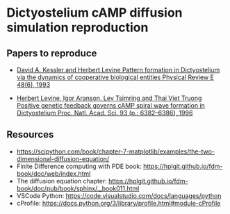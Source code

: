 # Dictyostelium cAMP diffusion simulation reproduction

## Papers to reproduce

- [David A. Kessler and Herbert Levine Pattern formation in Dictyostelium via the dynamics of
cooperative biological entities Physical Review E 48(6), 1993](https://www.researchgate.net/profile/Herbert_Levine/publication/13328466_Pattern_formation_in_Dictyostelium_via_the_dynamics_of_cooperative_biological_entities/links/0046352c1c3a716c7f000000.pdf)

- [Herbert Levine, Igor Aranson, Lev Tsimring and Thai Viet Truong Positive genetic feedback
governs cAMP spiral wave formation in Dictyostelium Proc. Natl. Acad. Sci. 93 (p.: 6382–6386),
1996](http://pearl.elte.hu/andras/sysbio3/2015/08_dyctiostelium/levine_pnas_96.pdf)


## Resources 

- https://scipython.com/book/chapter-7-matplotlib/examples/the-two-dimensional-diffusion-equation/
- Finite Difference computing with PDE book: https://hplgit.github.io/fdm-book/doc/web/index.html
- The diffusion equation chapter: https://hplgit.github.io/fdm-book/doc/pub/book/sphinx/._book011.html
- VSCode Python: https://code.visualstudio.com/docs/languages/python
- cProfile: https://docs.python.org/3/library/profile.html#module-cProfile
